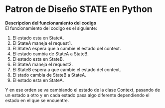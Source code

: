 # Patron de Diseño STATE en Python  
**Descripcion del funcionamiento del codigo**  
El funcionamiento del codigo es el siguiente:

1. El estado esta en StateA.  
2. El StateA maneja el request1.  
3. El StateA espera que a cambie el estado del context.  
4. El estado cambia de StateA a StateB.  
5. El estado esta en StateB.  
6. El StateA maneja el request2.  
7. El StateB espera a que cambie el estado del context.  
8. El stado cambia de StateB a StateA.  
9. El estado esta en StateA.  

Y en ese orden se va cambiando el estado de la clase Context, pasando de un estado a otro y en cada estado pasa algo diferente dependiendo el estado en el que se encuentre.
